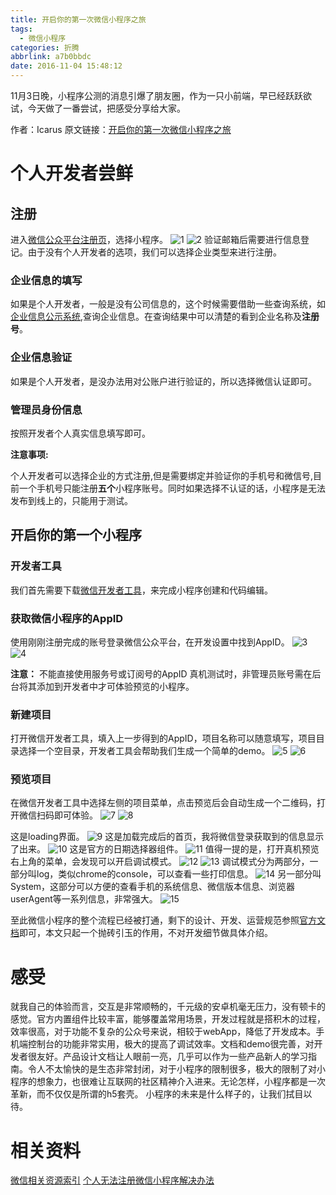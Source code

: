 ```yaml
---
title: 开启你的第一次微信小程序之旅
tags:
  - 微信小程序
categories: 折腾
abbrlink: a7b0bbdc
date: 2016-11-04 15:48:12
---
```

11月3日晚，小程序公测的消息引爆了朋友圈，作为一只小前端，早已经跃跃欲试，今天做了一番尝试，把感受分享给大家。
<!-- more -->
作者：Icarus
原文链接：[开启你的第一次微信小程序之旅](https://xdlrt.github.io/2016/11/04/2016-11-04)

# 个人开发者尝鲜

## 注册
进入[微信公众平台注册页](https://mp.weixin.qq.com/cgi-bin/registermidpage?action=index&lang=zh_CN)，选择小程序。
![1](/images/2016-11-04/1.png)
![2](/images/2016-11-04/2.png)
验证邮箱后需要进行信息登记。由于没有个人开发者的选项，我们可以选择企业类型来进行注册。

### 企业信息的填写

如果是个人开发者，一般是没有公司信息的，这个时候需要借助一些查询系统，如[企业信息公示系统](http://gsxt.saic.gov.cn/),查询企业信息。在查询结果中可以清楚的看到企业名称及**注册号**。

### 企业信息验证
如果是个人开发者，是没办法用对公账户进行验证的，所以选择微信认证即可。

### 管理员身份信息
按照开发者个人真实信息填写即可。

**注意事项:**

个人开发者可以选择企业的方式注册,但是需要绑定并验证你的手机号和微信号,目前一个手机号只能注册**五个**小程序账号。同时如果选择不认证的话，小程序是无法发布到线上的，只能用于测试。

## 开启你的第一个小程序

### 开发者工具

我们首先需要下载[微信开发者工具](https://mp.weixin.qq.com/debug/wxadoc/dev/devtools/download.html?t=20161102)，来完成小程序创建和代码编辑。

### 获取微信小程序的AppID

使用刚刚注册完成的账号登录微信公众平台，在开发设置中找到AppID。
![3](/images/2016-11-04/3.png)
![4](/images/2016-11-04/4.png)

**注意：**
不能直接使用服务号或订阅号的AppID
真机测试时，非管理员账号需在后台将其添加到开发者中才可体验预览的小程序。

### 新建项目

打开微信开发者工具，填入上一步得到的AppID，项目名称可以随意填写，项目目录选择一个空目录，开发者工具会帮助我们生成一个简单的demo。
![5](/images/2016-11-04/5.png)
![6](/images/2016-11-04/6.png)

### 预览项目

在微信开发者工具中选择左侧的项目菜单，点击预览后会自动生成一个二维码，打开微信扫码即可体验。
![7](/images/2016-11-04/7.png)
![8](/images/2016-11-04/8.png)

这是loading界面。
![9](/images/2016-11-04/9.png)
这是加载完成后的首页，我将微信登录获取到的信息显示了出来。
![10](/images/2016-11-04/10.png)
这是官方的日期选择器组件。
![11](/images/2016-11-04/11.png)
值得一提的是，打开真机预览右上角的菜单，会发现可以开启调试模式。
![12](/images/2016-11-04/12.png)
![13](/images/2016-11-04/13.png)
调试模式分为两部分，一部分叫log，类似chrome的console，可以查看一些打印信息。
![14](/images/2016-11-04/14.png)
另一部分叫System，这部分可以方便的查看手机的系统信息、微信版本信息、浏览器userAgent等一系列信息，非常强大。
![15](/images/2016-11-04/15.jpg)

至此微信小程序的整个流程已经被打通，剩下的设计、开发、运营规范参照[官方文档](https://mp.weixin.qq.com/debug/wxadoc/introduction/index.html?t=20161102)即可，本文只起一个抛砖引玉的作用，不对开发细节做具体介绍。

# 感受

就我自己的体验而言，交互是非常顺畅的，千元级的安卓机毫无压力，没有顿卡的感觉。官方内置组件比较丰富，能够覆盖常用场景，开发过程就是搭积木的过程，效率很高，对于功能不复杂的公众号来说，相较于webApp，降低了开发成本。手机端控制台的功能非常实用，极大的提高了调试效率。文档和demo很完善，对开发者很友好。产品设计文档让人眼前一亮，几乎可以作为一些产品新人的学习指南。令人不太愉快的是生态非常封闭，对于小程序的限制很多，极大的限制了对小程序的想象力，也很难让互联网的社区精神介入进来。无论怎样，小程序都是一次革新，而不仅仅是所谓的h5套壳。
小程序的未来是什么样子的，让我们拭目以待。

# 相关资料

[微信相关资源索引](https://github.com/weixin/WeIndex)
[个人无法注册微信小程序解决办法](http://weappdev.com/t/topic/242)
